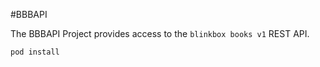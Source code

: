 #BBBAPI

The BBBAPI Project provides access to the `blinkbox books v1` REST API. 


```
pod install
```


